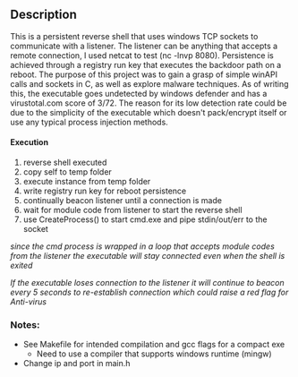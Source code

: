 ## Description
This is a persistent reverse shell that uses windows TCP sockets to communicate with a listener. The listener can be anything that accepts a remote connection, I used netcat to test (nc -lnvp 8080). Persistence is achieved through a registry run key that executes the backdoor path on a reboot. The purpose of this project was to gain a grasp of simple winAPI calls and sockets in C, as well as explore malware techniques. As of writing this, the executable goes undetected by windows defender and has a virustotal.com score of 3/72. The reason for its low detection rate could be due to the simplicity of the executable which doesn't pack/encrypt itself or use any typical process injection methods.

#### Execution

1. reverse shell executed
2. copy self to temp folder
3. execute instance from temp folder
4. write registry run key for reboot persistence
5. continually beacon listener until a connection is made 
6. wait for module code from listener to start the reverse shell
7. use CreateProcess() to start cmd.exe and pipe stdin/out/err to the socket

*since the cmd process is wrapped in a loop that accepts module codes from the listener the executable will stay connected even when the shell is exited*

*If the executable loses connection to the listener it will continue to beacon every 5 seconds to re-establish connection which could raise a red flag for Anti-virus*

### Notes:

- See Makefile for intended compilation and gcc flags for a compact exe
  - Need to use a compiler that supports windows runtime (mingw)
- Change ip and port in main.h 



